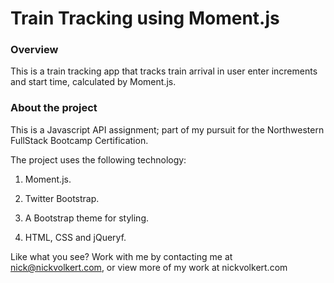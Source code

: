 # Train Tracking using Moment.js

### Overview

This is a train tracking app that tracks train arrival in user enter increments and start time, calculated by Moment.js.

### About the project

This is a Javascript API assignment; part of my pursuit for the Northwestern FullStack Bootcamp Certification.

The project uses the following technology:
1. Moment.js.

2. Twitter Bootstrap.

3. A Bootstrap theme for styling.

4. HTML, CSS and jQueryf.

Like what you see? Work with me by contacting me at nick@nickvolkert.com, or view more of my work at nickvolkert.com

